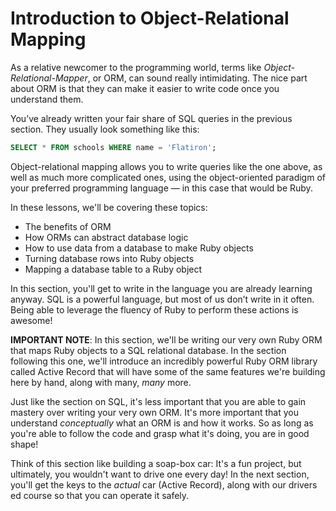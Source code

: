 # Introduction to Object-Relational Mapping

As a relative newcomer to the programming world, terms like
_Object-Relational-Mapper_, or ORM, can sound really intimidating. The nice part
about ORM is that they can make it easier to write code once you understand
them.

You’ve already written your fair share of SQL queries in the previous section.
They usually look something like this:

```sql
SELECT * FROM schools WHERE name = 'Flatiron';
```

Object-relational mapping allows you to write queries like the one above, as
well as much more complicated ones, using the object-oriented paradigm of your
preferred programming language — in this case that would be Ruby.

In these lessons, we'll be covering these topics:

- The benefits of ORM
- How ORMs can abstract database logic
- How to use data from a database to make Ruby objects
- Turning database rows into Ruby objects
- Mapping a database table to a Ruby object

In this section, you'll get to write in the language you are already learning
anyway. SQL is a powerful language, but most of us don’t write in it often.
Being able to leverage the fluency of Ruby to perform these actions is awesome!

**IMPORTANT NOTE**: In this section, we'll be writing our very own Ruby ORM that
maps Ruby objects to a SQL relational database. In the section following this
one, we'll introduce an incredibly powerful Ruby ORM library called Active
Record that will have some of the same features we're building here by hand,
along with many, _many_ more.

Just like the section on SQL, it's less important that you are able to gain
mastery over writing your very own ORM. It's more important that you understand
_conceptually_ what an ORM is and how it works. So as long as you're able to
follow the code and grasp what it's doing, you are in good shape!

Think of this section like building a soap-box car: It's a fun project, but 
ultimately, you wouldn't want to drive one every day! In the next section, you'll 
get the keys to the _actual_ car (Active Record), along with our drivers ed course 
so that you can operate it safely.
